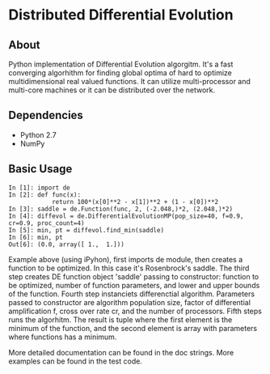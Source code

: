 # Distributed Differential Evolution

## About

Python implementation of Differential Evolution algorgitm. It's a fast converging algorhithm for finding global optima of hard to optimize multidimensional real valued functions. It can utilize multi-processor and multi-core machines or it can be distributed over the network.

## Dependencies

* Python 2.7
* NumPy

## Basic Usage

	In [1]: import de
	In [2]: def func(x):
    			return 100*(x[0]**2 - x[1])**2 + (1 - x[0])**2
	In [3]: saddle = de.Function(func, 2, (-2.048,)*2, (2.048,)*2)
	In [4]: diffevol = de.DifferentialEvolutionMP(pop_size=40, f=0.9, cr=0.9, proc_count=4)
	In [5]: min, pt = diffevol.find_min(saddle)
	In [6]: min, pt
	Out[6]: (0.0, array([ 1.,  1.]))
	
Example above (using iPyhon), first imports de module, then creates a function to be optimized. In this case it's Rosenbrock's saddle. The third step creates DE function object 'saddle' passing to constructor: function to be optimized, number of function parameters, and lower and upper bounds of the function. Fourth step instanciets differenctial algorithm. Parameters passed to constructor are algorithm population size, factor of differential amplification f, cross over rate cr, and the number of processors. Fifth steps runs the algorhitm. The result is tuple where the first element is the minimum of the function, and the second element is array with parameters where functions has a minimum.

More detailed documentation can be found in the doc strings. More examples can be found in the test code.


	



